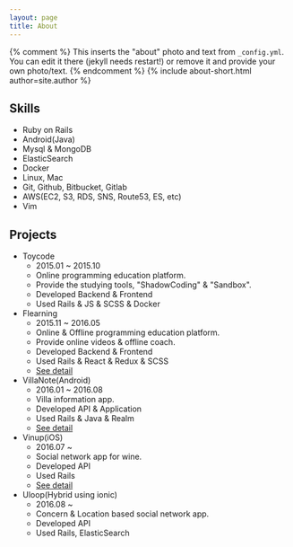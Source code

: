 ```yaml
---
layout: page
title: About
---
```


{% comment %}
  This inserts the "about" photo and text from `_config.yml`.
  You can edit it there (jekyll needs restart!) or remove it and provide your own photo/text.
{% endcomment %}
{% include about-short.html author=site.author %}

## Skills

* Ruby on Rails
* Android(Java)
* Mysql & MongoDB
* ElasticSearch
* Docker
* Linux, Mac
* Git, Github, Bitbucket, Gitlab
* AWS(EC2, S3, RDS, SNS, Route53, ES, etc)
* Vim

## Projects

* Toycode
  - 2015.01 ~ 2015.10
  - Online programming education platform.
  - Provide the studying tools, "ShadowCoding" & "Sandbox".
  - Developed Backend & Frontend
  - Used Rails & JS & SCSS & Docker
* Flearning
  - 2015.11 ~ 2016.05
  - Online & Offline programming education platform.
  - Provide online videos & offline coach.
  - Developed Backend & Frontend
  - Used Rails & React & Redux & SCSS
  - [See detail](http://www.flearning.net)
* VillaNote(Android)
  - 2016.01 ~ 2016.08
  - Villa information app.
  - Developed API & Application
  - Used Rails & Java & Realm
  - [See detail](https://play.google.com/store/apps/details?id=com.plurry.villanote)
* Vinup(iOS)
  - 2016.07 ~
  - Social network app for wine.
  - Developed API
  - Used Rails
  - [See detail](http://www.vinup.co.kr)
* Uloop(Hybrid using ionic)
  - 2016.08 ~
  - Concern & Location based social network app.
  - Developed API
  - Used Rails, ElasticSearch


